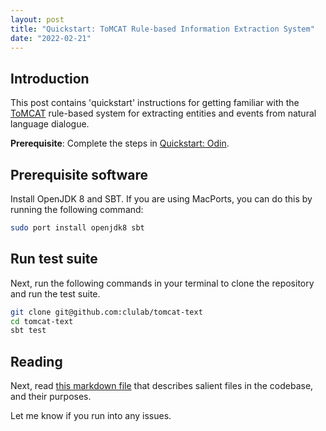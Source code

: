 ```yaml
---
layout: post
title: "Quickstart: ToMCAT Rule-based Information Extraction System"
date: "2022-02-21"
---
```


Introduction
------------

This post contains 'quickstart' instructions for getting familiar with the
[ToMCAT](https://ml4ai.github.io/tomcat) rule-based system for extracting
entities and events from natural language dialogue.

**Prerequisite**: Complete the steps in [Quickstart: Odin](/posts/quickstart-odin.html).

Prerequisite software
---------------------

Install OpenJDK 8 and SBT. If you are using MacPorts, you can do this by running the
following command:

```bash
sudo port install openjdk8 sbt
```

Run test suite
--------------

Next, run the following commands in your terminal to clone the repository and
run the test suite.

```bash
git clone git@github.com:clulab/tomcat-text
cd tomcat-text
sbt test
```

Reading
-------

Next, read [this markdown
file](https://github.com/clulab/tomcat-text/blob/master/docs/Doc_for_ASIST_Odin.md)
that describes salient files in the codebase, and their purposes.

Let me know if you run into any issues.
